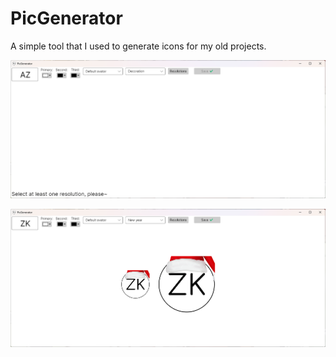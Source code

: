 # PicGenerator

A simple tool that I used to generate icons for my old projects.

![Preview](.github/preview1.png)

![Preview](.github/preview2.png)
